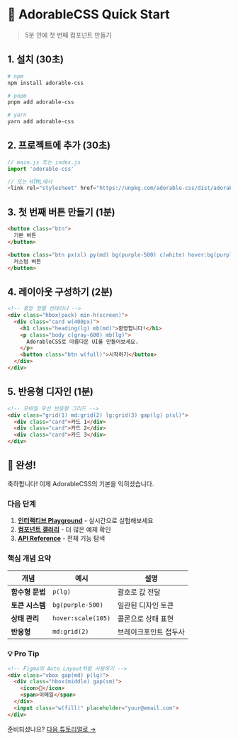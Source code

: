 # 🚀 AdorableCSS Quick Start

> 5분 안에 첫 번째 컴포넌트 만들기

## 1. 설치 (30초)

```bash
# npm
npm install adorable-css

# pnpm
pnpm add adorable-css

# yarn
yarn add adorable-css
```

## 2. 프로젝트에 추가 (30초)

```javascript
// main.js 또는 index.js
import 'adorable-css'

// 또는 HTML에서
<link rel="stylesheet" href="https://unpkg.com/adorable-css/dist/adorable.css">
```

## 3. 첫 번째 버튼 만들기 (1분)

```html
<button class="btn">
  기본 버튼
</button>

<button class="btn px(xl) py(md) bg(purple-500) c(white) hover:bg(purple-600)">
  커스텀 버튼
</button>
```

## 4. 레이아웃 구성하기 (2분)

```html
<!-- 중앙 정렬 컨테이너 -->
<div class="hbox(pack) min-h(screen)">
  <div class="card w(400px)">
    <h1 class="heading(lg) mb(md)">환영합니다!</h1>
    <p class="body c(gray-600) mb(lg)">
      AdorableCSS로 아름다운 UI를 만들어보세요.
    </p>
    <button class="btn w(full)">시작하기</button>
  </div>
</div>
```

## 5. 반응형 디자인 (1분)

```html
<!-- 모바일 우선 반응형 그리드 -->
<div class="grid(1) md:grid(2) lg:grid(3) gap(lg) p(xl)">
  <div class="card">카드 1</div>
  <div class="card">카드 2</div>
  <div class="card">카드 3</div>
</div>
```

## 🎉 완성! 

축하합니다! 이제 AdorableCSS의 기본을 익히셨습니다.

### 다음 단계

1. **[인터랙티브 Playground](/playground)** - 실시간으로 실험해보세요
2. **[컴포넌트 갤러리](/components)** - 더 많은 예제 확인
3. **[API Reference](/docs/reference)** - 전체 기능 탐색

### 핵심 개념 요약

| 개념 | 예시 | 설명 |
|------|------|------|
| **함수형 문법** | `p(lg)` | 괄호로 값 전달 |
| **토큰 시스템** | `bg(purple-500)` | 일관된 디자인 토큰 |
| **상태 관리** | `hover:scale(105)` | 콜론으로 상태 표현 |
| **반응형** | `md:grid(2)` | 브레이크포인트 접두사 |

### 💡 Pro Tip

```html
<!-- Figma의 Auto Layout처럼 사용하기 -->
<div class="vbox gap(md) p(lg)">
  <div class="hbox(middle) gap(sm)">
    <icon>📧</icon>
    <span>이메일</span>
  </div>
  <input class="w(fill)" placeholder="your@email.com">
</div>
```

준비되셨나요? [다음 튜토리얼로 →](/docs/layout)